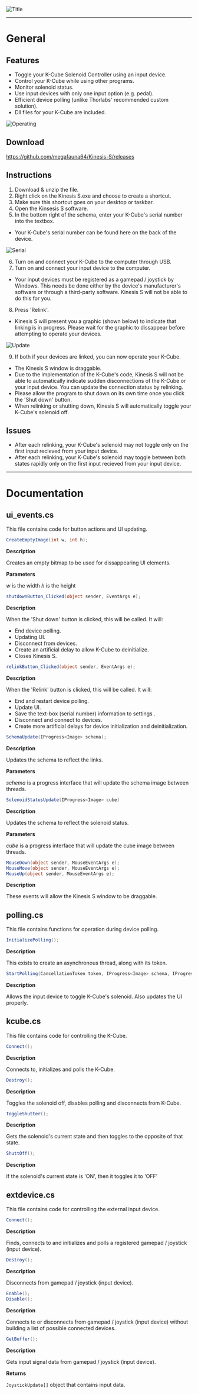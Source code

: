 ![Title](https://github.com/megafauna64/Kinesis-S/blob/master/ReadMe%20Assets/title.png)

---
# General

## Features
 
* Toggle your K-Cube Solenoid Controller using an input device.
* Control your K-Cube while using other programs.
* Monitor solenoid status.
* Use input devices with only one input option (e.g. pedal).
* Efficient device polling (unlike Thorlabs' recommended custom solution).
* Dll files for your K-Cube are included.

![Operating](https://github.com/megafauna64/Kinesis-S/blob/master/ReadMe%20Assets/Capture.PNG)

## Download

https://github.com/megafauna64/Kinesis-S/releases

## Instructions

1. Download & unzip the file.
2. Right click on the Kinesis S.exe and choose to create a shortcut.
3. Make sure this shortcut goes on your desktop or taskbar.
4. Open the Kinsesis S software.
5. In the bottom right of the schema, enter your K-Cube's serial number into the textbox.
* Your K-Cube's serial number can be found here on the back of the device.

![Serial](https://github.com/megafauna64/Kinesis-S/blob/master/ReadMe%20Assets/serial.png)

6. Turn on and connect your K-Cube to the computer through USB.
7. Turn on and connect your input device to the computer.

* Your input devices must be registered as a gamepad / joystick by Windows. This needs be done either by the device's manufacturer's software or through a third-party software. Kinesis S will not be able to do this for you.
8. Press 'Relink'.

* Kinesis S will present you a graphic (shown below) to indicate that linking is in progress. Please wait for the graphic to dissappear before attempting to operate your devices.

![Update](https://github.com/megafauna64/Kinesis-S/blob/master/ReadMe%20Assets/Capture2.PNG)

9. If both if your devices are linked, you can now operate your K-Cube.
* The Kinesis S window is draggable.
* Due to the implementation of the K-Cube's code, Kinesis S will not be able to automatically indicate sudden disconnections of the K-Cube or your input device. You can update the connection status by relinking.
* Please allow the program to shut down on its own time once you click the 'Shut down' button.
* When relinking or shutting down, Kinesis S will automatically toggle your K-Cube's solenoid off.

## Issues

* After each relinking, your K-Cube's solenoid may not toggle only on the first input recieved from your input device.
* After each relinking, your K-Cube's solenoid may toggle between both states rapidly only on the first input recieved from your input device.

___

# Documentation

## ui_events.cs
This file contains code for button actions and UI updating.

```C#
CreateEmptyImage(int w, int h);
```

**Description**

Creates an empty bitmap to be used for dissappearing UI elements.

**Parameters**

*w* is the width
*h* is the height

```C#
shutdownButton_Clicked(object sender, EventArgs e);
```
**Description**

When the 'Shut down' button is clicked, this will be called. It will:
* End device polling.
* Updating UI.
* Disconnect from devices.
* Create an artificial delay to allow K-Cube to deinitialize.
* Closes Kinesis S.

```C#
relinkButton_Clicked(object sender, EventArgs e);
```

**Description**

When the 'Relink' button is clicked, this will be called. It will:
* End and restart device polling.
* Update UI.
* Save the text-box (serial number) information to settings .
* Disconnect and connect to devices.
* Create more artificial delays for device initialization and deinitialization.

```C#
SchemaUpdate(IProgress<Image> schema);
```

**Description**

Updates the schema to reflect the links.

**Parameters**

*schema* is a progress interface that will update the schema image between threads.

```C#
SolenoidStatusUpdate(IProgress<Image> cube)
```

**Description**

Updates the schema to reflect the solenoid status.

**Parameters**

*cube* is a progress interface that will update the cube image between threads.

```C#
MouseDown(object sender, MouseEventArgs e);
MouseMove(object sender, MouseEventArgs e);
MouseUp(object sender, MouseEventArgs e);
```
**Description**

These events will allow the Kinesis S window to be draggable.

## polling.cs
This file contains functions for operation during device polling.

```C#
InitializePolling();
```

**Description**

This exists to create an asynchronous thread, along with its token.

```C#
StartPolling(CancellationToken token, IProgress<Image> schema, IProgress<Image> external, IProgress<Image> cube);
```

**Description**

Allows the input device to toggle K-Cube's solenoid. Also updates the UI properly.

## kcube.cs
This file contains code for controlling the K-Cube.

```C#
Connect();
```

**Description**

Connects to, initializes and polls the K-Cube.

```C#
Destroy();
```

**Description**

Toggles the solenoid off, disables polling and disconnects from K-Cube.

```C#
ToggleShutter();
```

**Description**

Gets the solenoid's current state and then toggles to the opposite of that state.

```C#
ShuttOff();
```

**Description**

If the solenoid's current state is 'ON', then it toggles it to 'OFF'

## extdevice.cs
This file contains code for controlling the external input device.

```C#
Connect();
```

**Description**

Finds, connects to and initializes and polls a registered gamepad / joystick (input device).

```C#
Destroy();
```

**Description**

Disconnects from gamepad / joystick (input device).

```C#
Enable();
Disable();
```

**Description**

Connects to or disconnects from gamepad / joystick (input device) without building a list of possible connected devices.


```C#
GetBuffer();
```

**Description**

Gets input signal data from gamepad / joystick (input device).

**Returns**

`JoystickUpdate[]` object that contains input data.

